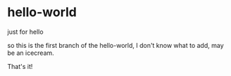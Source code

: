 # hello-world
just for hello

so this is the first branch of the hello-world, I don't know what to add, may be an icecream.

That's it!
